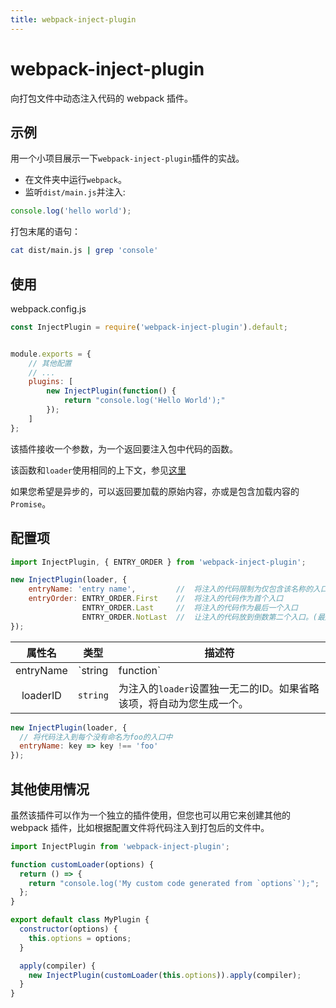 ```yaml
---
title: webpack-inject-plugin
---
```


# webpack-inject-plugin <Badge text='v 1.5.4' />

向打包文件中动态注入代码的 webpack 插件。

## 示例

用一个小项目展示一下`webpack-inject-plugin`插件的实战。

- 在文件夹中运行`webpack`。
- 监听`dist/main.js`并注入:

```js
console.log('hello world');
```

打包末尾的语句：

```bash
cat dist/main.js | grep 'console'
```

## 使用

webpack.config.js

```js
const InjectPlugin = require('webpack-inject-plugin').default;


module.exports = {
    // 其他配置
    // ...
    plugins: [
        new InjectPlugin(function() {
            return "console.log('Hello World');"
        });
    ]
};
```

该插件接收一个参数，为一个返回要注入包中代码的函数。

该函数和`loader`使用相同的上下文，参见[这里](https://webpack.js.org/api/loaders/#the-loader-context)

如果您希望是异步的，可以返回要加载的原始内容，亦或是包含加载内容的`Promise`。

## 配置项

```js
import InjectPlugin, { ENTRY_ORDER } from 'webpack-inject-plugin';

new InjectPlugin(loader, {
    entryName: 'entry name',         //  将注入的代码限制为仅包含该名称的入口
    entryOrder: ENTRY_ORDER.First    //  将注入的代码作为首个入口
                ENTRY_ORDER.Last     //  将注入的代码作为最后一个入口
                ENTRY_ORDER.NotLast  //  让注入的代码放到倒数第二个入口。(最后一个入口模块是 bundle 的API。当你不想重写它时很有用。)它是默认值。
});
```

| 属性名 | 类型 | 描述符 |
|:----:|:----:|------|
| entryName | `string | function` | 代码注入的入口过滤器。如果是字符串，则只是用具有相同名称的入口。如果是函数，则会在每个入口上调用 —— 但只对返回`true`的入口注入代码。|
| loaderID | `string` | 为注入的`loader`设置独一无二的ID。如果省略该项，将自动为您生成一个。|

```js
new InjectPlugin(loader, {
  // 将代码注入到每个没有命名为foo的入口中
  entryName: key => key !== 'foo'
});
```

## 其他使用情况

虽然该插件可以作为一个独立的插件使用，但您也可以用它来创建其他的 webpack 插件，比如根据配置文件将代码注入到打包后的文件中。

```js
import InjectPlugin from 'webpack-inject-plugin';

function customLoader(options) {
  return () => {
    return "console.log('My custom code generated from `options`');";
  };
}

export default class MyPlugin {
  constructor(options) {
    this.options = options;
  }

  apply(compiler) {
    new InjectPlugin(customLoader(this.options)).apply(compiler);
  }
}
```







